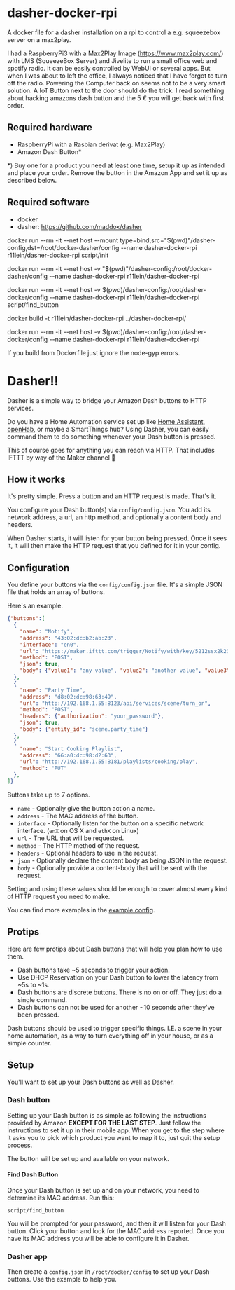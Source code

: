 # dasher-docker-rpi

A docker file for a dasher installation on a rpi to control a e.g. squeezebox server on a max2play.

I had a RaspberryPi3 with a Max2Play Image (https://www.max2play.com/) with LMS (SqueezeBox Server) and Jivelite to run a small office web and spotify radio. It can be easily controlled by WebUI or several apps. But when I was about to left the office, I always noticed that I have forgot to turn off the radio. Powering the Computer back on seems not to be a very smart solution. A IoT Button next to the door should do the trick. I read something about hacking amazons dash button and the 5 € you will get back with first order.

## Required hardware

* RaspberryPi with a Rasbian derivat (e.g. Max2Play)
* Amazon Dash Button*

*) Buy one for a product you need at least one time, setup it up as intended and place your order. Remove the button in the Amazon App and set it up as described below.

## Required software

* docker
* dasher: https://github.com/maddox/dasher

docker run --rm -it --net host --mount type=bind,src="$(pwd)"/dasher-config,dst=/root/docker-dasher/config --name dasher-docker-rpi r11lein/dasher-docker-rpi script/init


docker run --rm -it --net host -v "$(pwd)"/dasher-config:/root/docker-dasher/config --name dasher-docker-rpi r11lein/dasher-docker-rpi

docker run --rm -it --net host -v $(pwd)/dasher-config:/root/dasher-docker/config --name dasher-docker-rpi r11lein/dasher-docker-rpi script/find_button

docker build -t r11lein/dasher-docker-rpi ../dasher-docker-rpi/

docker run --rm -it --net host -v $(pwd)/dasher-config:/root/dasher-docker/config --name dasher-docker-rpi r11lein/dasher-docker-rpi

If you build from Dockerfile just ignore the node-gyp errors.

# Dasher!!

Dasher is a simple way to bridge your Amazon Dash buttons to HTTP services.

Do you have a Home Automation service set up like [Home Assistant](https://home-assistant.io), [openHab](http://www.openhab.org), or
maybe a SmartThings hub? Using Dasher, you can easily command them to do
something whenever your Dash button is pressed.

This of course goes for anything you can reach via HTTP. That includes IFTTT by
way of the Maker channel :metal:

## How it works

It's pretty simple. Press a button and an HTTP request is made. That's it.

You configure your Dash button(s) via `config/config.json`. You add its network
address, a url, an http method, and optionally a content body and headers.

When Dasher starts, it will listen for your button being pressed. Once it sees
it, it will then make the HTTP request that you defined for it in your config.

## Configuration

You define your buttons via the `config/config.json` file. It's a simple JSON
file that holds an array of buttons.

Here's an example.

```json
{"buttons":[
  {
    "name": "Notify",
    "address": "43:02:dc:b2:ab:23",
    "interface": "en0",
    "url": "https://maker.ifttt.com/trigger/Notify/with/key/5212ssx2k23k2k",
    "method": "POST",
    "json": true,
    "body": {"value1": "any value", "value2": "another value", "value3": "wow, even more value"}
  },
  {
    "name": "Party Time",
    "address": "d8:02:dc:98:63:49",
    "url": "http://192.168.1.55:8123/api/services/scene/turn_on",
    "method": "POST",
    "headers": {"authorization": "your_password"},
    "json": true,
    "body": {"entity_id": "scene.party_time"}
  },
  {
    "name": "Start Cooking Playlist",
    "address": "66:a0:dc:98:d2:63",
    "url": "http://192.168.1.55:8181/playlists/cooking/play",
    "method": "PUT"
  },
]}
```

Buttons take up to 7 options.

* `name` - Optionally give the button action a name.
* `address` - The MAC address of the button.
* `interface` - Optionally listen for the button on a specific network interface. (`enX` on OS X and `ethX` on Linux)
* `url` - The URL that will be requested.
* `method` - The HTTP method of the request.
* `headers` - Optional headers to use in the request.
* `json` - Optionally declare the content body as being JSON in the request.
* `body` - Optionally provide a content-body that will be sent with the request.

Setting and using these values should be enough to cover almost every kind of
HTTP request you need to make.

You can find more examples in the [example config](/config/config.example.json).

## Protips

Here are few protips about Dash buttons that will help you plan how to use them.

* Dash buttons take ~5 seconds to trigger your action.
* Use DHCP Reservation on your Dash button to lower the latency from ~5s to ~1s.
* Dash buttons are discrete buttons. There is no on or off. They just do a
single command.
* Dash buttons can not be used for another ~10 seconds after they've been pressed.

Dash buttons should be used to trigger specific things. I.E. a scene in
your home automation, as a way to turn everything off in your house, or
as a simple counter.

## Setup

You'll want to set up your Dash buttons as well as Dasher.

### Dash button

Setting up your Dash button is as simple as following the instructions provided
by Amazon **EXCEPT FOR THE LAST STEP**. Just follow the instructions to set it
up in their mobile app. When you get to the step where it asks you to pick which
product you want to map it to, just quit the setup process.

The button will be set up and available on your network.

#### Find Dash Button

Once your Dash button is set up and on your network, you need to determine its
MAC address. Run this:

    script/find_button

You will be prompted for your password, and then it will listen for your Dash
button. Click your button and look for the MAC address reported. Once you have
its MAC address you will be able to configure it in Dasher.

### Dasher app

Then create a `config.json` in `/root/docker/config` to set up your Dash buttons. Use the
example to help you.

